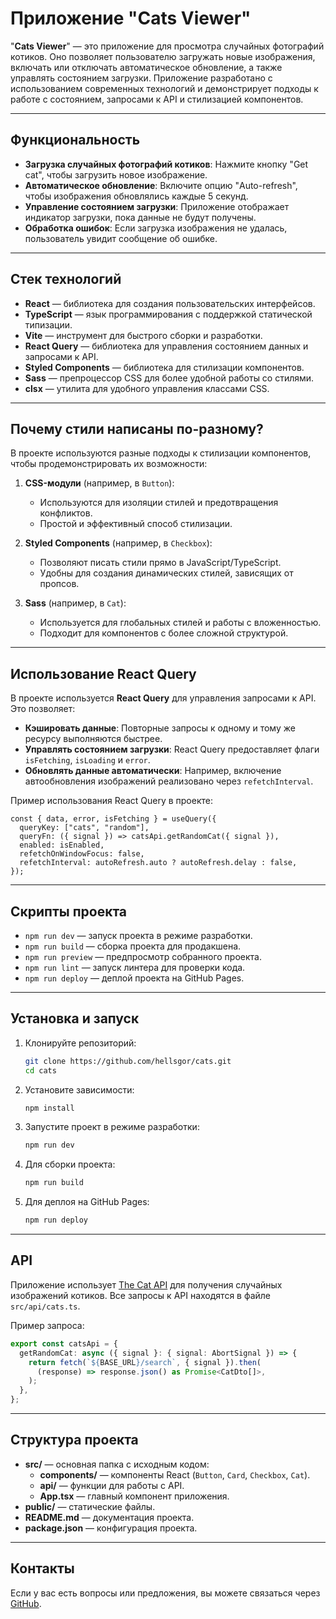 # Приложение "Cats Viewer"

"**Cats Viewer**" — это приложение для просмотра случайных фотографий котиков. Оно позволяет пользователю загружать новые изображения, включать или отключать автоматическое обновление, а также управлять состоянием загрузки. Приложение разработано с использованием современных технологий и демонстрирует подходы к работе с состоянием, запросами к API и стилизацией компонентов.

---

## Функциональность

- **Загрузка случайных фотографий котиков**: Нажмите кнопку "Get cat", чтобы загрузить новое изображение.
- **Автоматическое обновление**: Включите опцию "Auto-refresh", чтобы изображения обновлялись каждые 5 секунд.
- **Управление состоянием загрузки**: Приложение отображает индикатор загрузки, пока данные не будут получены.
- **Обработка ошибок**: Если загрузка изображения не удалась, пользователь увидит сообщение об ошибке.

---

## Стек технологий

- **React** — библиотека для создания пользовательских интерфейсов.
- **TypeScript** — язык программирования с поддержкой статической типизации.
- **Vite** — инструмент для быстрого сборки и разработки.
- **React Query** — библиотека для управления состоянием данных и запросами к API.
- **Styled Components** — библиотека для стилизации компонентов.
- **Sass** — препроцессор CSS для более удобной работы со стилями.
- **clsx** — утилита для удобного управления классами CSS.

---

## Почему стили написаны по-разному?

В проекте используются разные подходы к стилизации компонентов, чтобы продемонстрировать их возможности:

1. **CSS-модули** (например, в `Button`):
   - Используются для изоляции стилей и предотвращения конфликтов.
   - Простой и эффективный способ стилизации.

2. **Styled Components** (например, в `Checkbox`):
   - Позволяют писать стили прямо в JavaScript/TypeScript.
   - Удобны для создания динамических стилей, зависящих от пропсов.

3. **Sass** (например, в `Cat`):
   - Используется для глобальных стилей и работы с вложенностью.
   - Подходит для компонентов с более сложной структурой.

---

## Использование React Query

В проекте используется **React Query** для управления запросами к API. Это позволяет:

- **Кэшировать данные**: Повторные запросы к одному и тому же ресурсу выполняются быстрее.
- **Управлять состоянием загрузки**: React Query предоставляет флаги `isFetching`, `isLoading` и `error`.
- **Обновлять данные автоматически**: Например, включение автообновления изображений реализовано через `refetchInterval`.

Пример использования React Query в проекте:

```tsx
const { data, error, isFetching } = useQuery({
  queryKey: ["cats", "random"],
  queryFn: ({ signal }) => catsApi.getRandomCat({ signal }),
  enabled: isEnabled,
  refetchOnWindowFocus: false,
  refetchInterval: autoRefresh.auto ? autoRefresh.delay : false,
});
```

---

## Скрипты проекта

- `npm run dev` — запуск проекта в режиме разработки.
- `npm run build` — сборка проекта для продакшена.
- `npm run preview` — предпросмотр собранного проекта.
- `npm run lint` — запуск линтера для проверки кода.
- `npm run deploy` — деплой проекта на GitHub Pages.

---

## Установка и запуск

1. Клонируйте репозиторий:
   ```bash
   git clone https://github.com/hellsgor/cats.git
   cd cats
   ```

2. Установите зависимости:
   ```bash
   npm install
   ```

3. Запустите проект в режиме разработки:
   ```bash
   npm run dev
   ```

4. Для сборки проекта:
   ```bash
   npm run build
   ```

5. Для деплоя на GitHub Pages:
   ```bash
   npm run deploy
   ```

---

## API

Приложение использует [The Cat API](https://thecatapi.com/) для получения случайных изображений котиков. Все запросы к API находятся в файле `src/api/cats.ts`.

Пример запроса:

```typescript
export const catsApi = {
  getRandomCat: async ({ signal }: { signal: AbortSignal }) => {
    return fetch(`${BASE_URL}/search`, { signal }).then(
      (response) => response.json() as Promise<CatDto[]>,
    );
  },
};
```

---

## Структура проекта

- **src/** — основная папка с исходным кодом:
  - **components/** — компоненты React (`Button`, `Card`, `Checkbox`, `Cat`).
  - **api/** — функции для работы с API.
  - **App.tsx** — главный компонент приложения.
- **public/** — статические файлы.
- **README.md** — документация проекта.
- **package.json** — конфигурация проекта.

---

## Контакты

Если у вас есть вопросы или предложения, вы можете связаться через [GitHub](https://github.com/hellsgor/cats).
